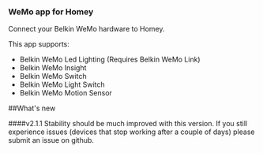 ### WeMo app for Homey  
Connect your Belkin WeMo hardware to Homey.

This app supports:
* Belkin WeMo Led Lighting (Requires Belkin WeMo Link)
* Belkin WeMo Insight
* Belkin WeMo Switch
* Belkin WeMo Light Switch
* Belkin WeMo Motion Sensor

##What's new

####v2.1.1
Stability should be much improved with this version. If you still experience issues (devices that stop working after a couple of days) please submit an issue on github.